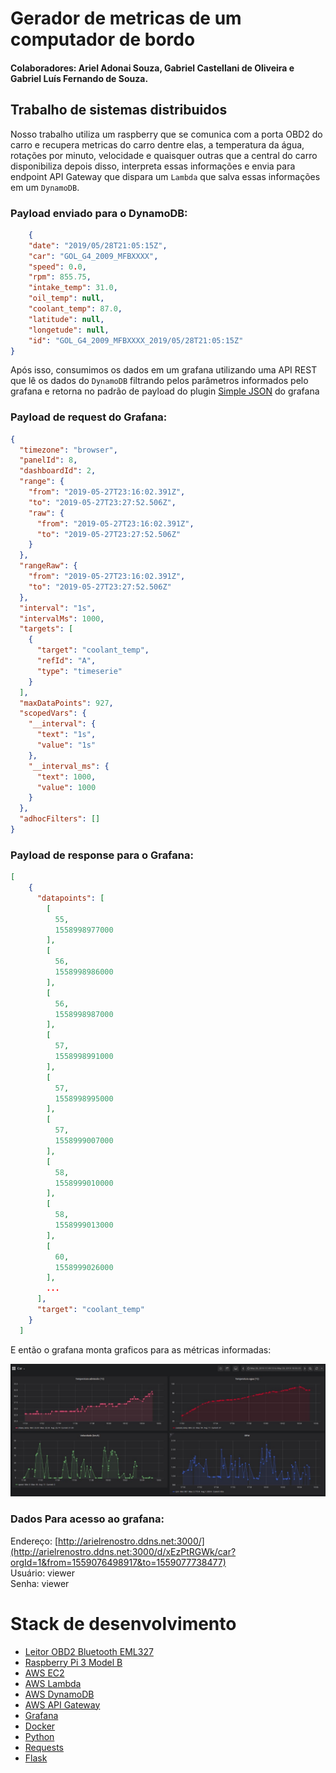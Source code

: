 # Gerador de metricas de um computador de bordo

#### Colaboradores: Ariel Adonai Souza, Gabriel Castellani de Oliveira e Gabriel Luís Fernando de Souza.

## Trabalho de sistemas distribuidos

Nosso trabalho utiliza um raspberry que se comunica com a porta OBD2 do carro e recupera metricas do carro dentre elas, a temperatura da água, rotações por minuto, velocidade e quaisquer outras que a central do carro disponibiliza depois disso, interpreta essas informações e envia para endpoint API Gateway que dispara um `Lambda` que salva essas informações em um `DynamoDB`.

### Payload enviado para o DynamoDB:
```json
    {
	"date": "2019/05/28T21:05:15Z",
	"car": "GOL_G4_2009_MFBXXXX",
	"speed": 0.0,
	"rpm": 855.75,
	"intake_temp": 31.0,
	"oil_temp": null,
	"coolant_temp": 87.0,
	"latitude": null,
	"longetude": null,
	"id": "GOL_G4_2009_MFBXXXX_2019/05/28T21:05:15Z"
}
```

Após isso, consumimos os dados em um grafana utilizando uma API REST que lê os dados do `DynamoDB` filtrando pelos parâmetros informados pelo grafana e retorna no padrão de payload do plugin [Simple JSON](https://grafana.com/plugins/grafana-simple-json-datasource) do grafana

### Payload de request do Grafana:
```json
{
  "timezone": "browser",
  "panelId": 8,
  "dashboardId": 2,
  "range": {
    "from": "2019-05-27T23:16:02.391Z",
    "to": "2019-05-27T23:27:52.506Z",
    "raw": {
      "from": "2019-05-27T23:16:02.391Z",
      "to": "2019-05-27T23:27:52.506Z"
    }
  },
  "rangeRaw": {
    "from": "2019-05-27T23:16:02.391Z",
    "to": "2019-05-27T23:27:52.506Z"
  },
  "interval": "1s",
  "intervalMs": 1000,
  "targets": [
    {
      "target": "coolant_temp",
      "refId": "A",
      "type": "timeserie"
    }
  ],
  "maxDataPoints": 927,
  "scopedVars": {
    "__interval": {
      "text": "1s",
      "value": "1s"
    },
    "__interval_ms": {
      "text": 1000,
      "value": 1000
    }
  },
  "adhocFilters": []
}

```

### Payload de response para o Grafana:
```json
[
    {
      "datapoints": [
        [
          55,
          1558998977000
        ],
        [
          56,
          1558998986000
        ],
        [
          56,
          1558998987000
        ],
        [
          57,
          1558998991000
        ],
        [
          57,
          1558998995000
        ],
        [
          57,
          1558999007000
        ],
        [
          58,
          1558999010000
        ],
        [
          58,
          1558999013000
        ],
        [
          60,
          1558999026000
        ],
        ...
      ],
      "target": "coolant_temp"
    }
  ]
```

E então o grafana monta graficos para as métricas informadas:

![imagem-grafana](https://github.com/arielrenostro/car-messages/blob/master/resources/f45d3ea3-0398-4ab0-993a-5e21ddaada3f.jpeg)

### Dados Para acesso ao grafana:

Endereço: [http://arielrenostro.ddns.net:3000/](http://arielrenostro.ddns.net:3000/d/xEzPtRGWk/car?orgId=1&from=1559076498917&to=1559077738477)  
Usuário: viewer  
Senha: viewer 

# Stack de desenvolvimento

* [Leitor OBD2 Bluetooth EML327](https://www.elmelectronics.com/wp-content/uploads/2016/07/ELM327DS.pdf)
* [Raspberry Pi 3 Model B](https://www.raspberrypi.org/)
* [AWS EC2](https://aws.amazon.com/pt/ec2/)
* [AWS Lambda](https://aws.amazon.com/pt/lambda/)
* [AWS DynamoDB](https://aws.amazon.com/pt/dynamodb/)
* [AWS API Gateway](https://aws.amazon.com/pt/api-gateway/)
* [Grafana](https://grafana.com/)
* [Docker](https://hub.docker.com/)
* [Python](https://www.python.org/)
* [Requests](https://2.python-requests.org/en/master/)
* [Flask](http://flask.pocoo.org/)